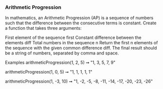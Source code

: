 ### Arithmetic Progression

In mathematics, an Arithmetic Progression (AP) is a sequence of numbers such that the difference between the consecutive terms is constant. Create a function that takes three arguments:

First element of the sequence first
Constant difference between the elements diff
Total numbers in the sequence n
Return the first n elements of the sequence with the given common difference diff. The final result should be a string of numbers, separated by comma and space.

Examples
arithmeticProgression(1, 2, 5) ➞ "1, 3, 5, 7, 9"

arithmeticProgression(1, 0, 5) ➞ "1, 1, 1, 1, 1"

arithmeticProgression(1, -3, 10) ➞ "1, -2, -5, -8, -11, -14, -17, -20, -23, -26"
